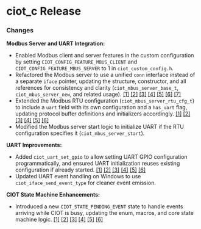 # ciot_c Release

### Changes

**Modbus Server and UART Integration:**

* Enabled Modbus client and server features in the custom configuration by setting `CIOT_CONFIG_FEATURE_MBUS_CLIENT` and `CIOT_CONFIG_FEATURE_MBUS_SERVER` to 1 in `ciot_custom_config.h`.
* Refactored the Modbus server to use a unified `conn` interface instead of a separate `iface` pointer, updating the structure, constructor, and all references for consistency and clarity (`ciot_mbus_server_base_t`, `ciot_mbus_server_new`, and related usage). [[1]](diffhunk://#diff-c86494485e15ca53d37bbb6e4ff1798afbe40cadf693fc8a342473f334670db5R29-R32) [[2]](diffhunk://#diff-7692b439c4b1916834495a096ae6cdb3cbb16652175e7d0b1240cd81dcd8a909R17-L22) [[3]](diffhunk://#diff-7692b439c4b1916834495a096ae6cdb3cbb16652175e7d0b1240cd81dcd8a909L35-R48) [[4]](diffhunk://#diff-7692b439c4b1916834495a096ae6cdb3cbb16652175e7d0b1240cd81dcd8a909L110-R113) [[5]](diffhunk://#diff-7692b439c4b1916834495a096ae6cdb3cbb16652175e7d0b1240cd81dcd8a909L142-R151) [[6]](diffhunk://#diff-6178e2d84001fac6ff56892db017346201e0ba1a5288b64050252a1e66f98eacR17) [[7]](diffhunk://#diff-6178e2d84001fac6ff56892db017346201e0ba1a5288b64050252a1e66f98eacR119-R123)
* Extended the Modbus RTU configuration (`ciot_mbus_server_rtu_cfg_t`) to include a `uart` field with its own configuration and a `has_uart` flag, updating protocol buffer definitions and initializers accordingly. [[1]](diffhunk://#diff-c20d0f941afc5e7a3690a6b78c9f558e094b5dd6f4f2694593551782af1374baR8) [[2]](diffhunk://#diff-c20d0f941afc5e7a3690a6b78c9f558e094b5dd6f4f2694593551782af1374baR31-R32) [[3]](diffhunk://#diff-c20d0f941afc5e7a3690a6b78c9f558e094b5dd6f4f2694593551782af1374baL95-R105) [[4]](diffhunk://#diff-c20d0f941afc5e7a3690a6b78c9f558e094b5dd6f4f2694593551782af1374baR114) [[5]](diffhunk://#diff-c20d0f941afc5e7a3690a6b78c9f558e094b5dd6f4f2694593551782af1374baL129-R137) [[6]](diffhunk://#diff-c20d0f941afc5e7a3690a6b78c9f558e094b5dd6f4f2694593551782af1374baL189-R198)
* Modified the Modbus server start logic to initialize UART if the RTU configuration specifies it (`ciot_mbus_server_start`).

**UART Improvements:**

* Added `ciot_uart_set_gpio` to allow setting UART GPIO configuration programmatically, and ensured UART initialization reuses existing configuration if already started. [[1]](diffhunk://#diff-06714c1bb32e03623be4193a1148fb24cb31829a4308a50e80984dafbed45cccR38) [[2]](diffhunk://#diff-c6772be7493f22302ee1b87ad6ee145156509971bff846b5d9540e7937c37e63R117-R126) [[3]](diffhunk://#diff-c8a5a36ea012ff34598ad0ee6f74aaf1c434a0083acbc5a0c877c116db5bcceaR78-R84) [[4]](diffhunk://#diff-c8a5a36ea012ff34598ad0ee6f74aaf1c434a0083acbc5a0c877c116db5bcceaR95) [[5]](diffhunk://#diff-ffccc2f85616dfd12ec2dbc6a3a71126f30eb2c9fdd873a1d71ee6f6fb46885fR58-R63) [[6]](diffhunk://#diff-63972ff7c01e2e6d441e83c0332b572d8442cca850beecff8f5a82296a80448fR51-R59)
* Updated UART event handling on Windows to use `ciot_iface_send_event_type` for cleaner event emission.

**CIOT State Machine Enhancements:**

* Introduced a new `CIOT_STATE_PENDING_EVENT` state to handle events arriving while CIOT is busy, updating the enum, macros, and core state machine logic. [[1]](diffhunk://#diff-c7c50c04d8e1c8ae47d00c3bb95d91bfed66e9d5eeae3174c70f4fcc4b0dced6L20-R21) [[2]](diffhunk://#diff-c7c50c04d8e1c8ae47d00c3bb95d91bfed66e9d5eeae3174c70f4fcc4b0dced6R82) [[3]](diffhunk://#diff-ac3505c8e7850d45dfcfdd990afb140a041683f93b640fc2b17a8e05bdd30c10R89) [[4]](diffhunk://#diff-ac3505c8e7850d45dfcfdd990afb140a041683f93b640fc2b17a8e05bdd30c10R344-R349) [[5]](diffhunk://#diff-ac3505c8e7850d45dfcfdd990afb140a041683f93b640fc2b17a8e05bdd30c10L406-R416) [[6]](diffhunk://#diff-ac3505c8e7850d45dfcfdd990afb140a041683f93b640fc2b17a8e05bdd30c10R498-R509)